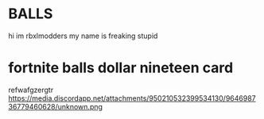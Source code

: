 # BALLS
hi im rbxlmodders my name is freaking stupid
# fortnite balls dollar nineteen card
refwafgzergtr https://media.discordapp.net/attachments/950210532399534130/964698736779460628/unknown.png
